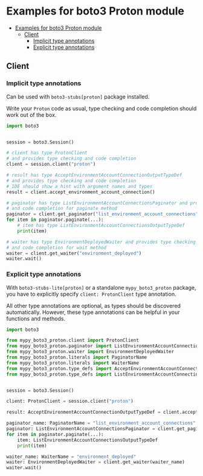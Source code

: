 <a id="examples-for-boto3-proton-module"></a>

# Examples for boto3 Proton module

- [Examples for boto3 Proton module](#examples-for-boto3-proton-module)
  - [Client](#client)
    - [Implicit type annotations](#implicit-type-annotations)
    - [Explicit type annotations](#explicit-type-annotations)

<a id="client"></a>

## Client

<a id="implicit-type-annotations"></a>

### Implicit type annotations

Can be used with `boto3-stubs[proton]` package installed.

Write your `Proton` code as usual, type checking and code completion should
work out of the box.

```python
import boto3


session = boto3.Session()

# client has type ProtonClient
# and provides type checking and code completion
client = session.client("proton")

# result has type AcceptEnvironmentAccountConnectionOutputTypeDef
# and provides type checking and code completion
# IDE should show a hint with argument names and types
result = client.accept_environment_account_connection()

# paginator has type ListEnvironmentAccountConnectionsPaginator and provides type checking
# and code completion for paginate method
paginator = client.get_paginator("list_environment_account_connections")
for item in paginator.paginate(...):
    # item has type ListEnvironmentAccountConnectionsOutputTypeDef
    print(item)

# waiter has type EnvironmentDeployedWaiter and provides type checking
# and code completion for wait method
waiter = client.get_waiter("environment_deployed")
waiter.wait()
```

<a id="explicit-type-annotations"></a>

### Explicit type annotations

With `boto3-stubs-lite[proton]` or a standalone `mypy_boto3_proton` package,
you have to explicitly specify `client: ProtonClient` type annotation.

All other type annotations are optional, as types should be discovered
automatically. However, these type annotations can be helpful in your functions
and methods.

```python
import boto3

from mypy_boto3_proton.client import ProtonClient
from mypy_boto3_proton.paginator import ListEnvironmentAccountConnectionsPaginator
from mypy_boto3_proton.waiter import EnvironmentDeployedWaiter
from mypy_boto3_proton.literals import PaginatorName
from mypy_boto3_proton.literals import WaiterName
from mypy_boto3_proton.type_defs import AcceptEnvironmentAccountConnectionOutputTypeDef
from mypy_boto3_proton.type_defs import ListEnvironmentAccountConnectionsOutputTypeDef


session = boto3.Session()

client: ProtonClient = session.client("proton")

result: AcceptEnvironmentAccountConnectionOutputTypeDef = client.accept_environment_account_connection()

paginator_name: PaginatorName = "list_environment_account_connections"
paginator: ListEnvironmentAccountConnectionsPaginator = client.get_paginator(paginator_name)
for item in paginator.paginate(...):
    item: ListEnvironmentAccountConnectionsOutputTypeDef
    print(item)

waiter_name: WaiterName = "environment_deployed"
waiter: EnvironmentDeployedWaiter = client.get_waiter(waiter_name)
waiter.wait()
```
